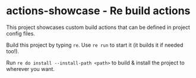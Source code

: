 # actions-showcase - Re build actions

This project showcases custom build actions that can be defined in project config files.

Build this project by typing `re`. Use `re run` to start it (it builds it if needed too!).

Run `re do install --install-path <path>` to build & install the project to wherever you want.
